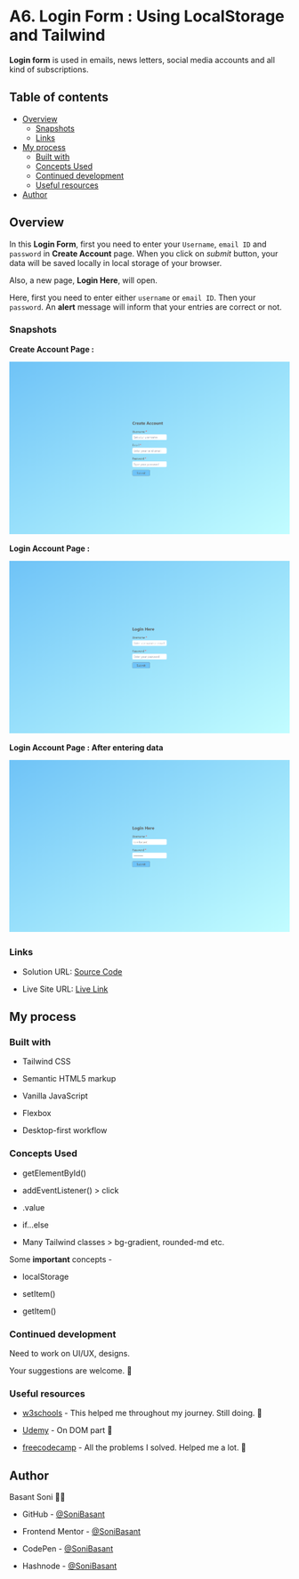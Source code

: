 # A6. Login Form : Using LocalStorage and Tailwind

**Login form** is used in emails, news letters, social media accounts and all kind of subscriptions.

## Table of contents

- [Overview](#overview)
  - [Snapshots](#snapshots)
  - [Links](#links)
- [My process](#my-process)
  - [Built with](#built-with)
  - [Concepts Used](#concepts-used)
  - [Continued development](#continued-development)
  - [Useful resources](#useful-resources)
- [Author](#author)

## Overview

In this **Login Form**, first you need to enter your `Username`, `email ID` and `password` in **Create Account** page. When you click on _submit_ button, your data will be saved locally in local storage of your browser.

Also, a new page, **Login Here**, will open.

Here, first you need to enter either `username` or `email ID`. Then your `password`. An **alert** message will inform that your entries are correct or not.

### Snapshots

**Create Account Page :**

![Login Local](Images/Login-local-snap-1.png)

**Login Account Page :**

![Login Local](Images/Login-local-snap-2.png)

**Login Account Page : After entering data**

![Login Local](Images/Login-local-snap-3.png)

### Links

- Solution URL: [Source Code](https://github.com/SoniBasant/Vanilla-JavaScript-Projects/tree/main/A6-Login-form-with-localStorage-Tailwind)

- Live Site URL: [Live Link](https://sonibasant.github.io/Vanilla-JavaScript-Projects/A6-Login-form-with-localStorage-Tailwind/src/index.html)

## My process

### Built with

- Tailwind CSS

- Semantic HTML5 markup
- Vanilla JavaScript
- Flexbox
- Desktop-first workflow

### Concepts Used

- getElementById()

- addEventListener() > click
- .value
- if...else
- Many Tailwind classes > bg-gradient, rounded-md etc.

Some **important** concepts -

- localStorage

- setItem()
- getItem()

### Continued development

Need to work on UI/UX, designs.

Your suggestions are welcome. 🙌

### Useful resources

- [w3schools](https://www.w3schools.com) - This helped me throughout my journey. Still doing. 🙂

- [Udemy](https://www.udemy.com/course/50-projects-50-days/) - On DOM part 🤝
- [freecodecamp](https://www.freecodecamp.org/) - All the problems I solved. Helped me a lot. 🙌

## Author

Basant Soni 👨‍💻

- GitHub - [@SoniBasant](https://github.com/SoniBasant)

- Frontend Mentor - [@SoniBasant](https://www.frontendmentor.io/profile/SoniBasant)
- CodePen - [@SoniBasant](https://codepen.io/sonibasant)
- Hashnode - [@SoniBasant](https://sonibasant.hashnode.dev/)

